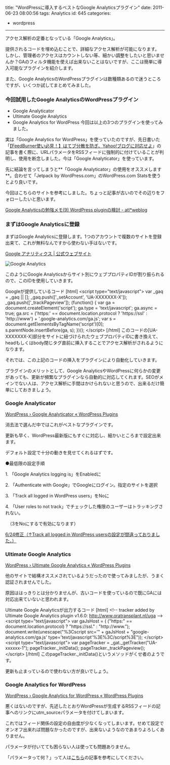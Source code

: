 title: "WordPressに導入するベストなGoogle Analyticsプラグイン"
date: 2011-06-23 08:00:56
tags: Analytics
id: 645
categories:
- wordpress
---

アクセス解析の定番となっている「Google Analytics」。

提供されるコードを埋め込むことで、詳細なアクセス解析が可能になります。
しかし、管理者のアクセスはカウントしない等、細かい調整をしたいと思いませんか？GAのフィルタ機能を使えば出来ないことはないですが、ここは簡単に導入可能なプラグインを紹介します。

また、Google AnalyticsのWordPressプラグインは数種類あるので迷うところですが、いくつか試してまとめてみました。<!--more-->

### 今回試用したGoogle AnalyticsのWordPressプラグイン

*   <span>Google Analyticator</span>
*   <span>Ultimate Google Analytics</span>
*   <span>Google Analytics for WordPress</span>
今回は以上の3つのプラグインを使ってみました。

実は「Google Analytics for WordPress」を使っていたのですが、先日書いた「[【FeedBurner使い必見！】はてブ分散を防ぎ、Yahoo!ブログに対応せよ](http://creamo.jp/wordpress/distributed-bookmarks-with-feedburner/ "Link to 【FeedBurner使い必見！】はてブ分散を防ぎ、Yahoo!ブログに対応せよ")」の記事を書く際に、URLパラメータをRSSフィードに強制的に付けていることが判明し、使用を断念しました。今は「Google Analyticator」を使っています。

先に結論を言ってしまうと**「Google Analyticator」の使用をオススメします**。合わせて「Jetpack by WordPress.com」のWordPress.com Statsを使うとより良いです。

今回はこちらのサイトを参考にしました。ちょっと記事が古いのでその辺りをフォローしたいと思います。

[Google Analyticsの勉強メモ(9) WordPress pluginの検討 - atl*weblog](http://weblog.atl-r.net/memo/google-analytics09/ "Link to Google Analyticsの勉強メモ(9) WordPress pluginの検討 - atl*weblog")

### まずはGoogle Analyticsに登録

まずはGoogle Analyticsに登録します。1つのアカウントで複数のサイトを登録出来て、これが無料なんですから使わない手はないです。

[Google アナリティクス | 公式ウェブサイト](http://www.google.com/intl/ja/analytics/ "Link to Google アナリティクス | 公式ウェブサイト")

![Google Analytics](http://creamo.jp/wp/wp-content/uploads/2011/06/ga.png "ウェブ プロパティ ID")

このようにGoogle Analyticsからサイト別にウェブプロパティIDが割り振られるので、このIDを使用していきます。

Googleが提供しているコード
[html]
&lt;script type=&quot;text/javascript&quot;&gt;
  var _gaq = _gaq || [];
  _gaq.push(['_setAccount', 'UA-XXXXXXX-X']);
  _gaq.push(['_trackPageview']);
  (function() {
    var ga = document.createElement('script'); ga.type = 'text/javascript'; ga.async = true;
    ga.src = ('https:' == document.location.protocol ? 'https://ssl' : 'http://www') + '.google-analytics.com/ga.js';
    var s = document.getElementsByTagName('script')[0]; s.parentNode.insertBefore(ga, s);
  })();
&lt;/script&gt;
[/html]
このコードの[UA-XXXXXXX-X]部分をサイトに紐づけられたウェブプロパティIDに書き換えて、headもしくはbody閉じタグ直前に挿入することでアクセス解析がされるようになります。

それでは、この上記のコードの挿入をプラグインにより自動化していきます。

プラグインのメリットとして、Google AnalyticsやWordPressに何らかの変更があっても、更新が頻繁なプラグインなら自動的に対応してくれます。SEOがメインでない人は、アクセス解析に手間はかけられないと思うので、出来るだけ簡単にしておきましょう。

### Google Analyticator

[WordPress › Google Analyticator « WordPress Plugins](http://wordpress.org/extend/plugins/google-analyticator/ "Link to WordPress › Google Analyticator « WordPress Plugins")

消去法で選んだ中ではこれがベストなプラグインです。

更新も早く、WordPress最新版にもすぐに対応し、細かいところまで設定出来ます。

デフォルト設定で十分の動きを見せてくれるはずです。

●最低限の設定手順

1\. 「Google Analytics logging is」をEnabledに

2\. 「Authenticate with Google」でGoogleにログイン。指定のサイトを選択

3\. 「Track all logged in WordPress users」をNoに

4\. 「User roles to not track」でチェックした権限のユーザーはトラッキングされない。

　（3をNoにするで有効になります）

<ins datetime="2011-06-23T18:43:40+00:00">6/24修正（↑Track all logged in WordPress usersの設定が間違っておりました。）</ins>

### Ultimate Google Analytics

[WordPress › Ultimate Google Analytics « WordPress Plugins](http://wordpress.org/extend/plugins/ultimate-google-analytics/ "Link to WordPress › Ultimate Google Analytics « WordPress Plugins")

他のサイトで結構オススメされているようだったので使ってみましたが、うまく認証されませんでした。

原因ははっきりとは分かりませんが、古いコードを使っているので既にGAには対応出来ていないと思われます。

Ultimate Google Analyticsが出力するコード
[html]
&lt;!-- tracker added by Ultimate Google Analytics plugin v1.6.0: http://www.oratransplant.nl/uga --&gt;
&lt;script type=&quot;text/javascript&quot;&gt;
 var gaJsHost = ( (&quot;https:&quot; == document.location.protocol) ? &quot;https://ssl.&quot; : &quot;http://www.&quot;);
 document.write(unescape(&quot;%3Cscript src='&quot; + gaJsHost + &quot;google-analytics.com/ga.js' type='text/javascript'%3E%3C/script%3E&quot;));
&lt;/script&gt;
&lt;script type=&quot;text/javascript&quot;&gt;
 var pageTracker = _gat._getTracker(&quot;UA-xxxxxx-1&quot;);
 pageTracker._initData();
 pageTracker._trackPageview();
&lt;/script&gt;
[/html]
このpageTracker._initData()というメソッドがくせ者のようです。

更新も止まっているので使わない方が良いでしょう。

### Google Analytics for WordPress

[WordPress › Google Analytics for WordPress « WordPress Plugins](http://wordpress.org/extend/plugins/google-analytics-for-wordpress/ "Link to WordPress › Google Analytics for WordPress « WordPress Plugins")

悪くはないのですが、先述したとおりWordPressが生成するRSSフィードの記事へのリンクにutm_sourceパラメータを付けてしまいます。

これではフィード関係の設定の自由度が少なくなってしまいます。せめて設定でオンオフ出来れば問題なかったのですが、出来ないようなのであまりよろしくありません。

パラメータが付いてても困らない人は使っても問題ありません。

「パラメータって何？」って人は[こちら](http://creamo.jp/wordpress/distributed-bookmarks-with-feedburner/ "Link to 【FeedBurner使い必見！】はてブ分散を防ぎ、Yahoo!ブログに対応せよ")の記事を参考にしてください。